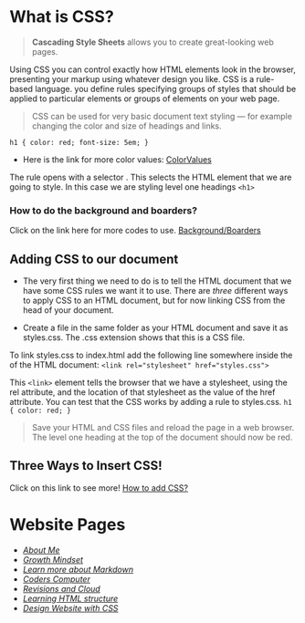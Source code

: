 # What is CSS?

> **Cascading Style Sheets** allows you to create great-looking web pages.

Using CSS you can control exactly how HTML elements look in the browser, presenting your markup using whatever design you like.
CSS is a rule-based language. you define rules specifying groups of styles that should be applied to particular elements or groups of elements on your web page.


>  CSS can be used for very basic document text styling — for example changing the color and size of headings and links.


`h1 {
    color: red;
    font-size: 5em;
}`

- Here is the link for more color values: [ColorValues](https://developer.mozilla.org/en-US/docs/Learn/CSS/Building_blocks/Values_and_units#color)



The rule opens with a selector . This selects the HTML element that we are going to style. In this case we are styling level one headings `<h1>`

### How to do the **background and boarders?** 
Click on the link here for more codes to use.
[Background/Boarders](https://developer.mozilla.org/en-US/docs/Web/CSS/CSS_Backgrounds_and_Borders)

## Adding CSS to our document

- The very first thing we need to do is to tell the HTML document that we have some CSS rules we want it to use. 
There are *three* different ways to apply CSS to an HTML document, but for now linking CSS from the head of your document.

- Create a file in the same folder as your HTML document and save it as styles.css. The .css extension shows that this is a CSS file.

To link styles.css to index.html add the following line somewhere inside the <head> of the HTML document:
`<link rel="stylesheet" href="styles.css">`
  
This `<link>` element tells the browser that we have a stylesheet, using the rel attribute, and the location of that stylesheet as the value of the href attribute. 
  You can test that the CSS works by adding a rule to styles.css. 
  `h1 {
  color: red;
}`
 > Save your HTML and CSS files and reload the page in a web browser. The level one heading at the top of the document should now be red.
  
  ## Three Ways to Insert CSS!
   Click on this link to see more! [How to add CSS?](https://www.w3schools.com/css/css_howto.asp)
  
  
  # Website Pages
- [*About Me*](README.md)
- [*Growth Mindset*](GrowthMindset.md)
- [*Learn more about Markdown*](Learning_Markdown.md)
- [*Coders Computer*](CodersComputer.md)
- [*Revisions and Cloud*](RevisionsandCloud.md)
- [*Learning HTML structure*](LearningHTMLstructure.md)
- [*Design Website with CSS*](Design_web_pages_with_CSS.md)
  

  
  
  
  



